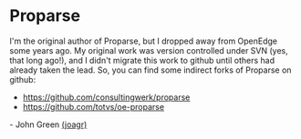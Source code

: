 # Proparse


I'm the original author of Proparse, but I dropped away from OpenEdge some years ago.
My original work was version controlled under SVN (yes, that long ago!),
and I didn't migrate this work to github until others had already taken the lead.
So, you can find some indirect forks of Proparse on github:
  * https://github.com/consultingwerk/proparse
  * https://github.com/totvs/oe-proparse


\- John Green [(joagr)](https://github.com/orgs/oehive/people/joagr)
